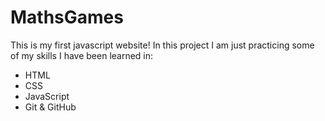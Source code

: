 # MathsGames
This is my first javascript website!
In this project I am just practicing some of my skills I have been learned in:
- HTML
- CSS
- JavaScript
- Git & GitHub
